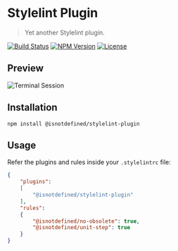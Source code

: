Stylelint Plugin
================

> Yet another Stylelint plugin.

[![Build Status](https://img.shields.io/github/workflow/status/isnotdefinedcom/stylelint-plugin/ci.svg)](https://github.com/isnotdefinedcom/stylelint-plugin/actions?query=workflow:ci)
[![NPM Version](https://img.shields.io/npm/v/@isnotdefined/stylelint-plugin.svg)](https://npmjs.com/package/@isnotdefined/stylelint-plugin)
[![License](https://img.shields.io/npm/l/@isnotdefined/stylelint-plugin.svg)](https://npmjs.com/package/@isnotdefined/stylelint-plugin)


Preview
-------

![Terminal Session](https://raw.githubusercontent.com/@isnotdefined/stylelint-plugin/master/.github/terminal-session.svg?sanitize=true)


Installation
------------

```
npm install @isnotdefined/stylelint-plugin
```


Usage
-----

Refer the plugins and rules inside your `.stylelintrc` file:

```json
{
	"plugins":
	[
		"@isnotdefined/stylelint-plugin"
	],
	"rules":
	{
		"@isnotdefined/no-obsolete": true,
		"@isnotdefined/unit-step": true
	}
}
```
